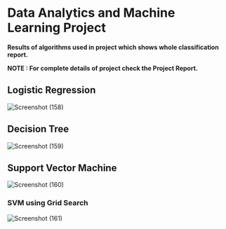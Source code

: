 # Data Analytics and Machine Learning Project


**Results of algorithms used in project which shows whole classification report.**

**NOTE : For complete details of project check the Project Report.**


## Logistic Regression 
![Screenshot (158)](https://user-images.githubusercontent.com/69674868/97395021-05a50400-190a-11eb-9a12-b75e34b9862e.png)

## Decision Tree 
![Screenshot (159)](https://user-images.githubusercontent.com/69674868/97395024-06d63100-190a-11eb-988a-79d28c5d4845.png)

## Support Vector Machine 
![Screenshot (160)](https://user-images.githubusercontent.com/69674868/97395009-02117d00-190a-11eb-9164-7dd7ece69565.png)

### SVM using Grid Search
![Screenshot (161)](https://user-images.githubusercontent.com/69674868/97394786-75ff5580-1909-11eb-8164-7a180ca19db3.png)
